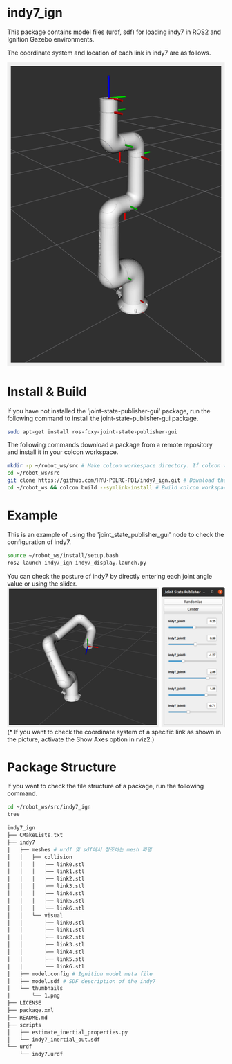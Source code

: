 # indy7_ign
This package contains model files (urdf, sdf) for loading indy7 in ROS2 and Ignition Gazebo environments.

<!--
![indy7](indy7/thumbnails/1.png)
-->
The coordinate system and location of each link in indy7 are as follows.

![example2](figure/robot_model.png)

# Install & Build

If you have not installed the 'joint-state-publisher-gui' package, run the following command to install the joint-state-publisher-gui package.

```bash
sudo apt-get install ros-foxy-joint-state-publisher-gui
```

The following commands download a package from a remote repository and install it in your colcon workspace.

```bash
mkdir -p ~/robot_ws/src # Make colcon workespace directory. If colcon workspace does not exist, run this command.
cd ~/robot_ws/src
git clone https://github.com/HYU-PBLRC-PB1/indy7_ign.git # Download the package from the remote repository.
cd ~/robot_ws && colcon build --symlink-install # Build colcon workspace.
```

# Example
This is an example of using the 'joint_state_publisher_gui' node to check the configuration of indy7.
```bash
source ~/robot_ws/install/setup.bash
ros2 launch indy7_ign indy7_display.launch.py
```
You can check the posture of indy7 by directly entering each joint angle value or using the slider.
![example1](figure/joint_state_publisher_gui.png)
(* If you want to check the coordinate system of a specific link as shown in the picture, activate the Show Axes option in rviz2.)



# Package Structure
If you want to check the file structure of a package, run the following command.
```bash
cd ~/robot_ws/src/indy7_ign
tree
```

```bash
indy7_ign
├── CMakeLists.txt
├── indy7
│   ├── meshes # urdf 및 sdf에서 참조하는 mesh 파일
│   │   ├── collision
│   │   │   ├── link0.stl
│   │   │   ├── link1.stl
│   │   │   ├── link2.stl
│   │   │   ├── link3.stl
│   │   │   ├── link4.stl
│   │   │   ├── link5.stl
│   │   │   └── link6.stl
│   │   └── visual
│   │       ├── link0.stl
│   │       ├── link1.stl
│   │       ├── link2.stl
│   │       ├── link3.stl
│   │       ├── link4.stl
│   │       ├── link5.stl
│   │       └── link6.stl
│   ├── model.config # Ignition model meta file
│   ├── model.sdf # SDF description of the indy7
│   └── thumbnails
│       └── 1.png
├── LICENSE
├── package.xml
├── README.md
├── scripts
│   ├── estimate_inertial_properties.py
│   └── indy7_inertial_out.sdf
└── urdf
    └── indy7.urdf
```
